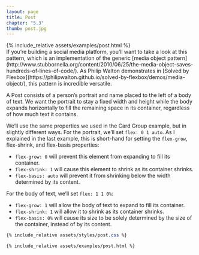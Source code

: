 ```yaml
---
layout: page
title: Post
chapter: "5.3"
thumb: post.jpg
---
```

<div class="demo">
{% include_relative assets/examples/post.html %}
</div>
If you’re building a social media platform, you’ll want to take a look at this pattern, which is an implementation of the generic [media object pattern](http://www.stubbornella.org/content/2010/06/25/the-media-object-saves-hundreds-of-lines-of-code/). As Philip Walton demonstrates in [Solved by Flexbox](https://philipwalton.github.io/solved-by-flexbox/demos/media-object/), this pattern is incredible versatile.

A Post consists of a person’s portrait and name placed to the left of a body of text. We want the portrait to stay a fixed width and height while the body expands horizontally to fill the remaining space in its container, regardless of how much text it contains.

We’ll use the same properties we used in the Card Group example, but in slightly different ways. For the portrait, we’ll set `flex: 0 1 auto`. As I explained in the last example, this is short-hand for setting the `flex-grow`, flex-shrink, and flex-basis properties:

- `flex-grow: 0` will prevent this element from expanding to fill its container.
- `flex-shrink: 1` will cause this element to shrink as its container shrinks.
- `flex-basis: auto` will prevent it from shrinking below the width determined by its content.

For the body of text, we’ll set `flex: 1 1 0%`:

- `flex-grow: 1` will allow the body of text to expand to fill its container.
- `flex-shrink: 1` will allow it to shrink as its container shrinks.
- `flex-basis: 0%` will cause its size to be solely determined by the size of the container, instead of by its content.

```css
{% include_relative assets/styles/post.css %}
```
```html
{% include_relative assets/examples/post.html %}
```
